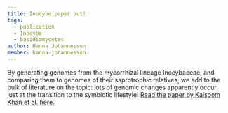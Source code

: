 ```yaml
---
title: Inocybe paper out!
tags:
  - publication
  - Inocybe
  - basidiomycetes
author: Hanna Johannesson
member: hanna-johannesson
---
```


By generating genomes from the mycorrhizal lineage Inocybaceae, and comparing them to genomes of their saprotrophic relatives, we add to the bulk of literature on the topic: lots of genomic changes apparently occur just at the transition to the symbiotic lifestyle! <a href="https://nph.onlinelibrary.wiley.com/doi/10.1111/nph.20007" target="_blank">Read the paper by Kalsoom Khan et al. here.</a>
